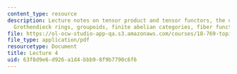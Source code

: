 ```yaml
---
content_type: resource
description: Lecture notes on tensor product and tensor functors, the unit object,
  Grothendieck rings, groupoids, finite abelian categories, fiber functors, and coalgebras.
file: https://ol-ocw-studio-app-qa.s3.amazonaws.com/courses/18-769-topics-in-lie-theory-tensor-categories-spring-2009/63f8d9e6d926a1d4bbb98f9b7790c6f6_MIT18_769S09_lec04.pdf
file_type: application/pdf
resourcetype: Document
title: Lecture 4
uid: 63f8d9e6-d926-a1d4-bbb9-8f9b7790c6f6
---
```

